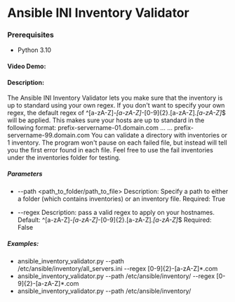   # Ansible INI Inventory Validator
  ### Prerequisites
  - Python 3.10
  #### Video Demo:  <URL HERE>
  #### Description:
  The Ansible INI Inventory Validator lets you make sure that the inventory is up to standard using your own regex.
  If you don't want to specify your own regex, the default regex of ^[a-zA-Z]*-[a-zA-Z]*-[0-9]{2}\.[a-zA-Z]*\.[a-zA-Z]*$ will be applied.
  This makes sure your hosts are up to standard in the following format:
  prefix-servername-01.domain.com
  ...
  ...
  prefix-servername-99.domain.com
  You can validate a directory with inventories or 1 inventory.
  The program won't pause on each failed file, but instead will tell you the first error found in each file.
  Feel free to use the fail inventories under the inventories folder for testing.
  ##### Parameters
  * --path <path_to_folder/path_to_file>
  Description: Specify a path to either a folder (which contains inventories) or an inventory file.
  Required: True

  * --regex <Regex to apply>
  Description: pass a valid regex to apply on your hostnames.
  Default: ^[a-zA-Z]*-[a-zA-Z]*-[0-9]{2}\.[a-zA-Z]*\.[a-zA-Z]*$
  Required: False

  ##### Examples:
  - ansible_inventory_validator.py --path /etc/ansible/inventory/all_servers.ini --regex [0-9]{2}-[a-zA-Z]*\.com
  - ansible_inventory_validator.py --path /etc/ansible/inventory/ --regex [0-9]{2}-[a-zA-Z]*\.com
  - ansible_inventory_validator.py --path /etc/ansible/inventory/
